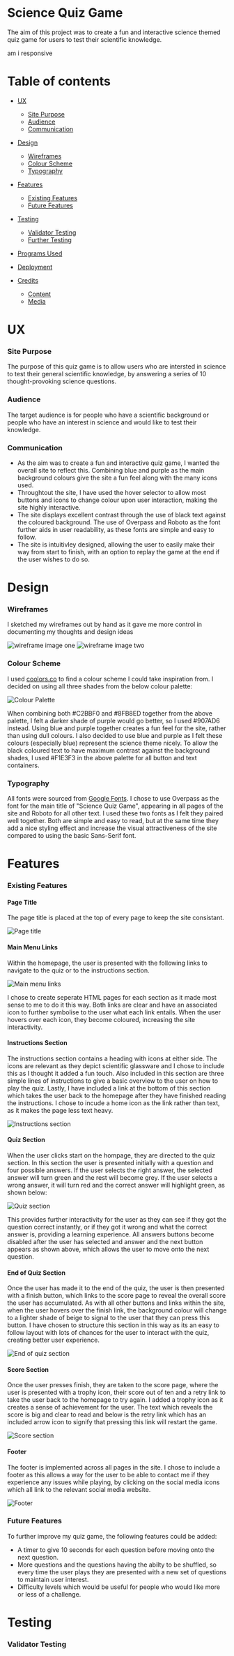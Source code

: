 # Science Quiz Game
The aim of this project was to create a fun and interactive science themed quiz game for users to test their scientific knowledge.


am i responsive 


# Table of contents
- [UX](#ux)
  - [Site Purpose](#site-purpose)
  - [Audience](#audience)
  - [Communication](#communication)

- [Design](#design)
  - [Wireframes](#wireframes)
  - [Colour Scheme](#colour-scheme)
  - [Typography](#typography)

- [Features](#features)
  - [Existing Features](#existing-features)
  - [Future Features](#future-features)

- [Testing](#testing)
  - [Validator Testing](#validator-testing)
  - [Further Testing](#further-testing)

- [Programs Used](#programs-used)

- [Deployment](#deployment)

- [Credits](#credits)
  - [Content](#content)
  - [Media](#media)

# UX
### Site Purpose
The purpose of this quiz game is to allow users who are intersted in science to test their general scientific knowledge, by answering a series of 10 thought-provoking science questions. 

### Audience
The target audience is for people who have a scientific background or people who have an interest in science and would like to test their knowledge.

### Communication
- As the aim was to create a fun and interactive quiz game, I wanted the overall site to reflect this. Combining blue and purple as the main background colours give the site a fun feel along with the many icons used. 
- Throughtout the site, I have used the hover selector to allow most buttons and icons to change colour upon user interaction, making the site highly interactive.
- The site displays excellent contrast through the use of black text against the coloured background. The use of Overpass and Roboto as the font further aids in user readability, as these fonts are simple and easy to follow.
- The site is intuitivley designed, allowing the user to easily make their way from start to finish, with an option to replay the game at the end if the user wishes to do so.

# Design
### Wireframes
I sketched my wireframes out by hand as it gave me more control in documenting my thoughts and design ideas

![wireframe image one](assets/images/wireframes-one.png)
![wireframe image two](assets/images/wireframes-two.png)

### Colour Scheme
I used [coolors.co](https://coolors.co/) to find a colour scheme I could take inspiration from. I decided on using all three shades from the below colour palette:

![Colour Palette](assets/images/coolors-palette.png)

When combining both #C2BBF0 and #8FB8ED together from the above palette, I felt a darker shade of purple would go better, so I used #907AD6 instead. Using blue and purple together creates a fun feel for the site, rather than using dull colours. I also decided to use blue and purple as I felt these colours (especially blue) represent the science theme nicely. To allow the black coloured text to have maximum contrast against the background shades, I used #F1E3F3 in the above palette for all button and text containers.

### Typography
All fonts were sourced from [Google Fonts](https://fonts.google.com/). I chose to use Overpass as the font for the main title of "Science Quiz Game", appearing in all pages of the site and Roboto for all other text. I used these two fonts as I felt they paired well together. Both are simple and easy to read, but at the same time they add a nice styling effect and increase the visual attractiveness of the site compared to using the basic Sans-Serif font.

# Features
### Existing Features
#### Page Title
The page title is placed at the top of every page to keep the site consistant.

![Page title](assets/images/page-title.png)

#### Main Menu Links
Within the homepage, the user is presented with the following links to navigate to the quiz or to the instructions section.

![Main menu links](assets/images/main-menu-links.png)

I chose to create seperate HTML pages for each section as it made most sense to me to do it this way. Both links are clear and have an associated icon to further symbolise to the user what each link entails. When the user hovers over each icon, they become coloured, increasing the site interactivity.

#### Instructions Section
The instructions section contains a heading with icons at either side. The icons are relevant as they depict scientific glassware and I chose to include this as I thought it added a fun touch. Also included in this section are three simple lines of instructions to give a basic overview to the user on how to play the quiz. Lastly, I have included a link at the bottom of this section which takes the user back to the homepage after they have finished reading the instructions. I chose to incude a home icon as the link rather than text, as it makes the page less text heavy.

![Instructions section](assets/images/instructions-section.png)

#### Quiz Section
When the user clicks start on the hompage, they are directed to the quiz section. In this section the user is presented initially with a question and four possible answers. If the user selects the right answer, the selected answer will turn green and the rest will become grey. If the user selects a wrong answer, it will turn red and the correct answer will highlight green, as shown below:

![Quiz section](assets/images/quiz-section.png)

This provides further interactivity for the user as they can see if they got the question correct instantly, or if they got it wrong and what the correct answer is, providing a learning experience. All answers buttons become disabled after the user has selected and answer and the next button appears as shown above, which allows the user to move onto the next question.

#### End of Quiz Section
Once the user has made it to the end of the quiz, the user is then presented with a finish button, which links to the score page to reveal the overall score the user has accumulated. As with all other buttons and links within the site, when the user hovers over the finish link, the background colour will change to a lighter shade of beige to signal to the user that they can press this button. I have chosen to structure this section in this way as its an easy to follow layout with lots of chances for the user to interact with the quiz, creating better user experience.

![End of quiz section](assets/images/finish-quiz.png)

#### Score Section
Once the user presses finish, they are taken to the score page, where the user is presented with a trophy icon, their score out of ten and a retry link to take the user back to the homepage to try again.
I added a trophy icon as it creates a sense of achievement for the user. The text which reveals the score is big and clear to read and below is the retry link which has an included arrow icon to signify that pressing this link will restart the game.

![Score section](assets/images/score-section.png)

#### Footer
The footer is implemented across all pages in the site. I chose to include a footer as this allows a way for the user to be able to contact me if they experience any issues while playing, by clicking on the social media icons which all link to the relevant social media website.

![Footer](assets/images/footer.png)

### Future Features
To further improve my quiz game, the following features could be added:
- A timer to give 10 seconds for each question before moving onto the next question.
- More questions and the questions having the abilty to be shuffled, so every time the user plays they are presented with a new set of questions to maintain user interest.
- Difficulty levels which would be useful for people who would like more or less of a challenge.

# Testing

### Validator Testing